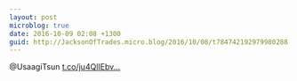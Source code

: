 ```yaml
---
layout: post
microblog: true
date: 2016-10-09 02:08 +1300
guid: http://JacksonOfTrades.micro.blog/2016/10/08/t784742192979980288.html
---
```

@UsaagiTsun [t.co/ju4QlIEbv...](https://t.co/ju4QlIEbvd)
